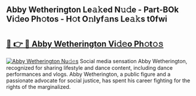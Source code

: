 ## Abby Wetherington Le𝚊𝚔ed N𝚞𝚍e - Part-BOk Vi𝚍eo Ph𝚘tos - H𝚘t O𝚗lyf𝚊ns Le𝚊𝚔s t0fwi

# <h2><a href="http://hf8ss8.feru.top/?c=Abby+Wetherington">🔗 👉 🔴 Abby Wetherington Vi𝚍𝚎o Ph𝚘t𝚘𝚜</a></h2>

[![Abby Wetherington Nu𝚍𝚎s](https://i.imgur.com/0TWrTi3.gif)](http://hf8ss8.feru.top/?c=Abby+Wetherington)
Social media sensation Abby Wetherington, recognized for sharing lifestyle and dance content, including dance performances and vlogs. Abby Wetherington, a public figure and a passionate advocate for social justice, has spent his career fighting for the rights of the marginalized. 
